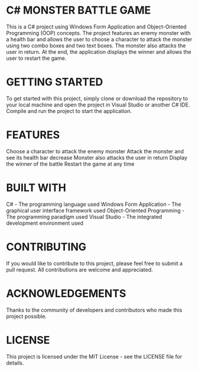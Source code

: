 # C# MONSTER BATTLE GAME

This is a C# project using Windows Form Application and Object-Oriented Programming (OOP) concepts. The project features an enemy monster with a health bar and allows the user to choose a character to attack the monster using two combo boxes and two text boxes. The monster also attacks the user in return. At the end, the application displays the winner and allows the user to restart the game.

# GETTING STARTED

To get started with this project, simply clone or download the repository to your local machine and open the project in Visual Studio or another C# IDE. Compile and run the project to start the application.

# FEATURES

Choose a character to attack the enemy monster
Attack the monster and see its health bar decrease
Monster also attacks the user in return
Display the winner of the battle
Restart the game at any time

# BUILT WITH

C# - The programming language used
Windows Form Application - The graphical user interface framework used
Object-Oriented Programming - The programming paradigm used
Visual Studio - The integrated development environment used

# CONTRIBUTING

If you would like to contribute to this project, please feel free to submit a pull request. All contributions are welcome and appreciated.

# ACKNOWLEDGEMENTS

Thanks to the community of developers and contributors who made this project possible.

# LICENSE

This project is licensed under the MIT License - see the LICENSE file for details.

